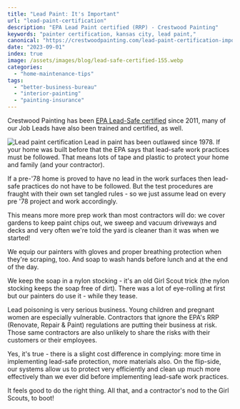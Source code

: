 ```yaml
---
title: "Lead Paint: It's Important"
url: "lead-paint-certification"
description: "EPA Lead Paint certified (RRP) - Crestwood Painting"
keywords: "painter certification, kansas city, lead paint,"
canonical: "https://crestwoodpainting.com/lead-paint-certification-important/"
date: "2023-09-01"
index: true
image: /assets/images/blog/lead-safe-certified-155.webp
categories:
  - "home-maintenance-tips"
tags:
  - "better-business-bureau"
  - "interior-painting"
  - "painting-insurance"
---
```

Crestwood Painting has been [EPA Lead-Safe certified](/lead-paint-safety/) since 2011, many of our Job Leads have also been trained and certified, as well.

![Lead paint certification](/images/gray-lead-safe-certified.webp)
Lead in paint has been outlawed since 1978. If your home was built before that the EPA says that lead-safe work practices must be followed. That means lots of tape and plastic to protect your home and family (and your contractor).

If a pre-'78 home is proved to have no lead in the work surfaces then lead-safe practices do not have to be followed. But the test procedures are fraught with their own set tangled rules - so we just assume lead on every pre '78 project and work accordingly.

This means more more prep work than most contractors will do: we cover gardens to keep paint chips out, we sweep and vacuum driveways and decks and very often we're told the yard is cleaner than it was when we started!

We equip our painters with gloves and proper breathing protection when they're scraping, too. And soap to wash hands before lunch and at the end of the day.

We keep the soap in a nylon stocking - it's an old Girl Scout trick (the nylon stocking keeps the soap free of dirt). There was a lot of eye-rolling at first but our painters do use it - while they tease.

Lead poisoning is very serious business. Young children and pregnant women are especially vulnerable. Contractors that ignore the EPA's RRP (Renovate, Repair & Paint) regulations are putting their business at risk. Those same contractors are also unlikely to share the risks with their customers or their employees.

Yes, it's true - there is a slight cost difference in complying: more time in implementing lead-safe protection, more materials also. On the flip-side, our systems allow us to protect very efficiently and clean up much more effectively than we ever did before implementing lead-safe work practices.

It feels good to do the right thing. All that, and a contractor's nod to the Girl Scouts, to boot!
